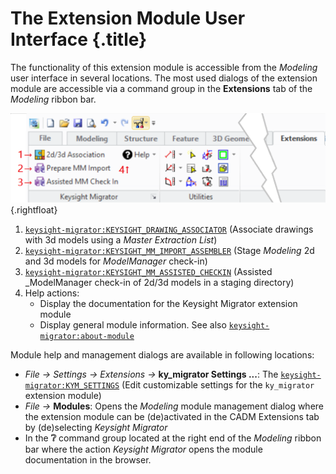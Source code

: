# The Extension Module User Interface {.title}
    
The functionality of this extension module is accessible from the _Modeling_ user interface
in several locations. The most used dialogs of the extension module are accessible via a command group in
the **Extensions** tab of the
_Modeling_ ribbon bar.

![Module Command Group in the Ribbon](images/Ribbon.png){.rightfloat}

1. [`keysight-migrator:KEYSIGHT_DRAWING_ASSOCIATOR`](KEYSIGHT-MIGRATOR/KEYSIGHT_DRAWING_ASSOCIATOR.dia.md) (Associate drawings with 3d models using a _Master Extraction List_)
2. [`keysight-migrator:KEYSIGHT_MM_IMPORT_ASSEMBLER`](KEYSIGHT-MIGRATOR/KEYSIGHT_MM_IMPORT_ASSEMBLER.dia.md) (Stage _Modeling_ 2d and 3d models for _ModelManager_ check-in)
3. [`keysight-migrator:KEYSIGHT_MM_ASSISTED_CHECKIN`](KEYSIGHT-MIGRATOR/KEYSIGHT_MM_ASSISTED_CHECKIN.dia.md) (Assisted _ModelManager check-in of 2d/3d models in a staging directory)
4. Help actions:
   * Display the documentation for the Keysight Migrator extension module
   * Display general module information. See also [`keysight-migrator:about-module`](KEYSIGHT-MIGRATOR/about-module.fun.md)

Module help and management dialogs are available in following locations:

* _File -&gt; Settings -&gt; Extensions -&gt;_
  **ky_migrator Settings ...**: The [`keysight-migrator:KYM_SETTINGS`](KEYSIGHT-MIGRATOR/KYM_SETTINGS.dia.md) (Edit customizable settings for the `ky_migrator` extension module)
* _File -&gt;_ **Modules**: Opens the _Modeling_ module management dialog where the extension module
  can be (de)activated in the CADM Extensions tab by
  (de)selecting _Keysight Migrator_
* In the <b>&#x2754;</b> command group located at the right end of the _Modeling_ ribbon bar where
  the action _Keysight Migrator_ opens the module documentation in the browser.


